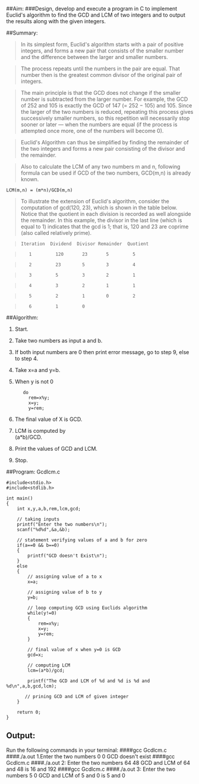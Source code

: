 ##Aim:
###Design, develop and execute a program in C to implement Euclid's algorithm to find the GCD and LCM of two integers and to output  the results along with the given integers.

##Summary:
>In its simplest form, Euclid's algorithm starts with a pair of positive integers, and forms a new pair that consists of the smaller number and the difference between the larger and smaller numbers. 

> The process repeats until the numbers in the pair are equal. That number then is the greatest common divisor of the original pair of integers.

>The main principle is that the GCD does not change if the smaller number is subtracted from the larger number. For example, the GCD of 252 and 105 is exactly the GCD of 147 (= 252 − 105) and 105. Since the larger of the two numbers is reduced, repeating this process gives successively smaller numbers, so this repetition will necessarily stop sooner or later — when the numbers are equal (if the process is attempted once more, one of the numbers will become 0).

>Euclid's Algorithm can thus be simplified by finding the remainder of the two integers and forms a new pair consisting of the divisor and the remainder. 

>Also to calculate the LCM of any two numbers m and n, following formula can be used if GCD of the two numbers, GCD(m,n) is already known.
<pre><code>LCM(m,n) = (m*n)/GCD(m,n)</code></pre>

>To illustrate the extension of Euclid's algorithm, consider the computation of gcd(120, 23), which is shown in the table below. Notice that the quotient in each division is recorded as well alongside the remainder. In this example, the divisor in the last  line (which is equal to 1) indicates that the gcd is 1; that is, 120 and 23 are coprime (also called relatively prime).

>     Iteration  Dividend  Divisor Remainder  Quotient

>        1         120       23       5         5

>        2         23        5        3         4

>        3         5         3        2         1

>        4         3         2        1         1

>        5         2         1        0         2

>        6         1         0


##Algorithm:
1.  Start.
2.  Take two numbers as input a and b.
3.  If both input numbers are 0 then print error message, go to step 9, else to step 4.
4.  Take x=a and y=b. 
5.  When y is not 0
		
           do   
	         rem=x%y;
             x=y;             
             y=rem;

6.  The final value of X is GCD.
7.  LCM is computed by    
           (a*b)/GCD.
8.  Print the values of GCD and LCM.
9.  Stop.

##Program: Gcdlcm.c
	
	#include<stdio.h>
	#include<stdlib.h>
	
	int main()
	{
		int x,y,a,b,rem,lcm,gcd;
		
		// taking inputs
		printf("Enter the two numbers\n");
		scanf("%d%d",&a,&b);  
		
		// statement verifying values of a and b for zero
      	if(a==0 && b==0) 
		{
			printf("GCD doesn't Exist\n");
		}
		else
		{
            // assigning value of a to x		  
			x=a; 
			
			// assigning value of b to y
			y=b; 
		
		    // loop computing GCD using Euclids algorithm      
     		while(y!=0)  
		    {
			    rem=x%y;
			    x=y;
			    y=rem;
		    }
		
		    // final value of x when y=0 is GCD
		    gcd=x;  

            // computing LCM
     		lcm=(a*b)/gcd; 

     	    printf("The GCD and LCM of %d and %d is %d and %d\n",a,b,gcd,lcm);
           
           // prining GCD and LCM of given integer
		}
		
		return 0;
	}

## Output:

Run the following commands in your terminal:
####gcc Gcdlcm.c
####./a.out
     1.Enter the two numbers
       0 0
       GCD doesn't exist
####gcc Gcdlcm.c
####./a.out
    2: Enter the two numbers
       64   48
       GCD and LCM of 64 and 48 is 16 and 192
####gcc Gcdlcm.c
####./a.out
    3: Enter the two numbers
       5   0
       GCD and LCM of 5 and 0 is 5 and 0
